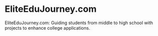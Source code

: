# EliteEduJourney.com
EliteEduJourney.com: Guiding students from middle to high school with projects to enhance college applications.
